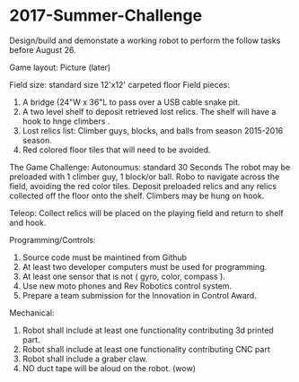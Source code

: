 # 2017-Summer-Challenge

Design/build and demonstate a working robot to perform the follow tasks before August 26.

Game layout: Picture (later)

Field size: standard size 12'x12' carpeted floor
Field pieces:
  1) A bridge (24"W x 36"L to pass over a USB cable snake pit.
  2) A two level shelf to deposit retrieved lost relics.  The shelf will have a hook to hnge climbers .
  3) Lost relics list:  Climber guys, blocks, and balls from season 2015-2016 season.
  4) Red colored floor tiles that will need to be avoided.


The Game Challenge:
Autonoumus: standard 30 Seconds
The robot may be preloaded with 1 climber guy, 1 block/or ball.  Robo to navigate across the field, avoiding the red color tiles.  Deposit preloaded relics and any relics collected off the floor onto the shelf. Climbers may be hung on hook.  

Teleop: Collect relics will be placed on the playing field and return to shelf and hook.


Programming/Controls:
1) Source code must be maintined from Github
2) At least two developer computers must be used for programming.
3) At least one sensor that is not ( gyro, color, compass ).
4) Use new moto phones and Rev Robotics control system.
5) Prepare a team submission for the Innovation in Control Award.

Mechanical:
1) Robot shall include at least one functionality contributing 3d printed part.
2) Robot shall include at least one functionality contributing CNC part
3) Robot shall include a graber claw.
4) NO duct tape will be aloud on the robot. (wow)

